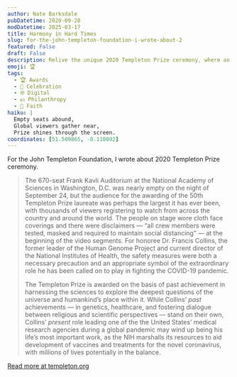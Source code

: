 ```yaml
---
author: Nate Barksdale
pubDatetime: 2020-09-28
modDatetime: 2025-03-17
title: Harmony in Hard Times
slug: for-the-john-templeton-foundation-i-wrote-about-2
featured: False
draft: False
description: Relive the unique 2020 Templeton Prize ceremony, where an almost empty auditorium hosted a global audience celebrating the 50th laureate.
emoji: 🏆
tags:
  - 🏆 Awards
  - 🎉 Celebration
  - 🌐 Digital
  - 💵 Philanthropy
  - 🙏 Faith
haiku: |
  Empty seats abound,
  Global viewers gather near,
  Prize shines through the screen.
coordinates: [51.509865, -0.118092]
---
```


For the John Templeton Foundation, I wrote about 2020 Templeton Prize ceremony.

> The 670-seat Frank Kavli Auditorium at the National Academy of Sciences in Washington, D.C. was nearly empty on the night of September 24, but the audience for the awarding of the 50th Templeton Prize laureate was perhaps the largest it has ever been, with thousands of viewers registering to watch from across the country and around the world. The people on stage wore cloth face coverings and there were disclaimers — “all crew members were tested, masked and required to maintain social distancing” — at the beginning of the video segments. For honoree Dr. Francis Collins, the former leader of the Human Genome Project and current director of the National Institutes of Health, the safety measures were both a necessary precaution and an appropriate symbol of the extraordinary role he has been called on to play in fighting the COVID-19 pandemic.
>
> The Templeton Prize is awarded on the basis of past achievement in harnessing the sciences to explore the deepest questions of the universe and humankind’s place within it. While Collins’ _past_ achievements — in genetics, healthcare, and fostering dialogue between religious and scientific perspectives — stand on their own, Collins’ _present_ role leading one of the the United States’ medical research agencies during a global pandemic may wind up being his life’s most important work, as the NIH marshalls its resources to aid development of vaccines and treatments for the novel coronavirus, with millions of lives potentially in the balance.

[Read more at templeton.org](https://www.templeton.org/news/harmony-in-hard-times)
